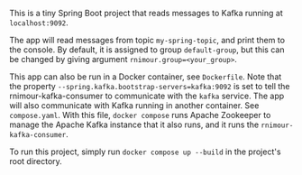 This is a tiny Spring Boot project that reads messages to Kafka running at `localhost:9092`.

The app will read messages from topic `my-spring-topic`, and print them to the console. 
By default, it is assigned to group `default-group`, but this can be changed by giving argument `rnimour.group=<your_group>`.

This app can also be run in a Docker container, see `Dockerfile`. Note that the property 
`--spring.kafka.bootstrap-servers=kafka:9092` is set to tell the rnimour-kafka-consumer to communicate with the `kafka` service.
The app will also communicate with Kafka running in another container. See `compose.yaml`.
With this file, `docker compose` runs Apache Zookeeper to manage the Apache Kafka instance that it also runs, and it runs the `rnimour-kafka-consumer`.

To run this project, simply run `docker compose up --build` in the project's root directory.
